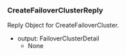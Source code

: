 ### CreateFailoverClusterReply
Reply Object for CreateFailoverCluster.

- output: FailoverClusterDetail
  - None
